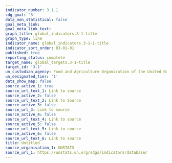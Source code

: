```yaml
---
indicator_number: 3.1.1
sdg_goal: '3'
data_non_statistical: false
goal_meta_link: 
goal_meta_link_text: 
graph_title: global_indicators.3-1-title
graph_type: line
indicator_name: global_indicators.3-1-1-title
indicator_sort_order: 03-01-01
published: true
reporting_status: complete
target_name: global_targets.3-1-title
target_id: '3.1'
un_custodian_agency: Food and Agriculture Organization of the United Nations (FAO)
un_designated_tier: '1'
data_show_map: false
source_active_1: true
source_url_text_1: Link to source
source_active_2: false
source_url_text_2: Link to Source
source_active_3: false
source_url_3: Link to source
source_active_4: false
source_url_text_4: Link to source
source_active_5: false
source_url_text_5: Link to source
source_active_6: false
source_url_text_6: Link to source
title: Untitled
source_organisation_1: UNSTATS
source_url_1: https://unstats.un.org/sdgs/indicators/database/
---
```

